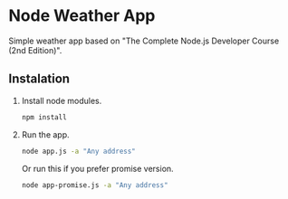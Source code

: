# Node Weather App
Simple weather app based on "The Complete Node.js Developer Course (2nd Edition)".

## Instalation
1. Install node modules.
    ```bash
    npm install
    ```

2. Run the app.
    ```bash
    node app.js -a "Any address"
    ```

    Or run this if you prefer promise version.
    ```bash
    node app-promise.js -a "Any address"
    ```

 
